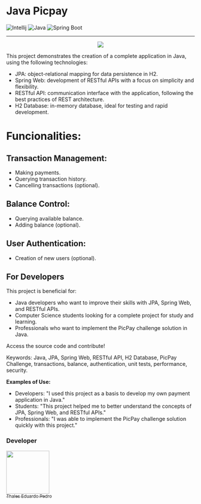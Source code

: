 # Java Picpay

![Intellij](https://img.shields.io/badge/IntelliJ_IDEA-000000.svg?style=for-the-badge&logo=intellij-idea&logoColor=white)
![Java](https://img.shields.io/badge/Java-ED8B00?style=for-the-badge&logo=openjdk&logoColor=white)
![Spring Boot](https://img.shields.io/badge/Spring_Boot-F2F4F9?style=for-the-badge&logo=spring-boot)

---

<p align="center">
<img src="https://img.shields.io/badge/Status-Complete-green20%25">
</p>


This project demonstrates the creation of a complete application in Java, using the following technologies:

- JPA: object-relational mapping for data persistence in H2.
- Spring Web: development of RESTful APIs with a focus on simplicity and flexibility.
- RESTful API: communication interface with the application, following the best practices of REST architecture.
- H2 Database: in-memory database, ideal for testing and rapid development.
# Funcionalities:


## Transaction Management: <span class="no-underline"></span>


- Making payments.
- Querying transaction history.
- Cancelling transactions (optional).

## Balance Control: <span class="no-underline"></span>


- Querying available balance.
- Adding balance (optional).

## User Authentication: <span class="no-underline"></span>


- Creation of new users (optional).

## For Developers <span class="no-underline"></span>
This project is beneficial for:
* Java developers who want to improve their skills with JPA, Spring Web, and RESTful APIs.
* Computer Science students looking for a complete project for study and learning.
* Professionals who want to implement the PicPay challenge solution in Java.

Access the source code and contribute!

Keywords: Java, JPA, Spring Web, RESTful API, H2 Database, PicPay Challenge, transactions, balance, authentication, unit tests, performance, security.

**Examples of Use:**
* Developers: "I used this project as a basis to develop my own payment application in Java."
* Students: "This project helped me to better understand the concepts of JPA, Spring Web, and RESTful APIs."
* Professionals: "I was able to implement the PicPay challenge solution quickly with this project."
### Developer
[<img loading="lazy" src="https://avatars.githubusercontent.com/u/89024257?v=4" width=115><br><sub>Thales Eduardo Pedro</sub>](https://github.com/thales32k0)
